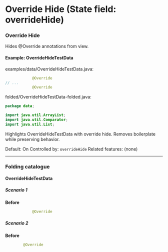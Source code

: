# Override Hide (State field: overrideHide)

### Override Hide
Hides @Override annotations from view.

#### Example: OverrideHideTestData

examples/data/OverrideHideTestData.java:
```java
            @Override
// ...
            @Override
```

folded/OverrideHideTestData-folded.java:
```java
package data;

import java.util.ArrayList;
import java.util.Comparator;
import java.util.List;
```

Highlights OverrideHideTestData with override hide.
Removes boilerplate while preserving behavior.

Default: On
Controlled by: `overrideHide`
Related features: (none)

---
### Folding catalogue

#### OverrideHideTestData

##### Scenario 1

**Before**
```java
            @Override
```


##### Scenario 2

**Before**
```java
        @Override
```

